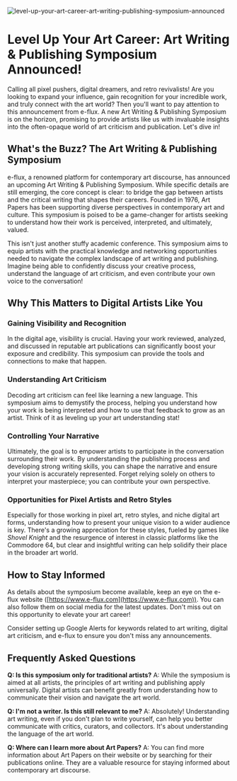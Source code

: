 ![level-up-your-art-career-art-writing-publishing-symposium-announced](https://images.pexels.com/photos/33459160/pexels-photo-33459160.jpeg?auto=compress&cs=tinysrgb&fit=crop&h=627&w=1200)

# Level Up Your Art Career: Art Writing & Publishing Symposium Announced!

Calling all pixel pushers, digital dreamers, and retro revivalists! Are you looking to expand your influence, gain recognition for your incredible work, and truly connect with the art world? Then you'll want to pay attention to this announcement from e-flux. A new Art Writing & Publishing Symposium is on the horizon, promising to provide artists like us with invaluable insights into the often-opaque world of art criticism and publication. Let's dive in!

## What's the Buzz? The Art Writing & Publishing Symposium

e-flux, a renowned platform for contemporary art discourse, has announced an upcoming Art Writing & Publishing Symposium. While specific details are still emerging, the core concept is clear: to bridge the gap between artists and the critical writing that shapes their careers. Founded in 1976, Art Papers has been supporting diverse perspectives in contemporary art and culture. This symposium is poised to be a game-changer for artists seeking to understand how their work is perceived, interpreted, and ultimately, valued.

This isn't just another stuffy academic conference. This symposium aims to equip artists with the practical knowledge and networking opportunities needed to navigate the complex landscape of art writing and publishing. Imagine being able to confidently discuss your creative process, understand the language of art criticism, and even contribute your own voice to the conversation!

## Why This Matters to Digital Artists Like You

### Gaining Visibility and Recognition

In the digital age, visibility is crucial. Having your work reviewed, analyzed, and discussed in reputable art publications can significantly boost your exposure and credibility. This symposium can provide the tools and connections to make that happen.

### Understanding Art Criticism

Decoding art criticism can feel like learning a new language. This symposium aims to demystify the process, helping you understand how your work is being interpreted and how to use that feedback to grow as an artist. Think of it as leveling up your art understanding stat!

### Controlling Your Narrative

Ultimately, the goal is to empower artists to participate in the conversation surrounding their work. By understanding the publishing process and developing strong writing skills, you can shape the narrative and ensure your vision is accurately represented. Forget relying solely on others to interpret your masterpiece; you can contribute your own perspective.

### Opportunities for Pixel Artists and Retro Styles

Especially for those working in pixel art, retro styles, and niche digital art forms, understanding how to present your unique vision to a wider audience is key. There's a growing appreciation for these styles, fueled by games like *Shovel Knight* and the resurgence of interest in classic platforms like the Commodore 64, but clear and insightful writing can help solidify their place in the broader art world.

## How to Stay Informed

As details about the symposium become available, keep an eye on the e-flux website ([https://www.e-flux.com](https://www.e-flux.com)). You can also follow them on social media for the latest updates. Don't miss out on this opportunity to elevate your art career!

Consider setting up Google Alerts for keywords related to art writing, digital art criticism, and e-flux to ensure you don't miss any announcements.

## Frequently Asked Questions

**Q: Is this symposium only for traditional artists?**
A: While the symposium is aimed at all artists, the principles of art writing and publishing apply universally. Digital artists can benefit greatly from understanding how to communicate their vision and navigate the art world.

**Q: I'm not a writer. Is this still relevant to me?**
A: Absolutely! Understanding art writing, even if you don't plan to write yourself, can help you better communicate with critics, curators, and collectors. It's about understanding the language of the art world.

**Q: Where can I learn more about Art Papers?**
A: You can find more information about Art Papers on their website or by searching for their publications online. They are a valuable resource for staying informed about contemporary art discourse.
